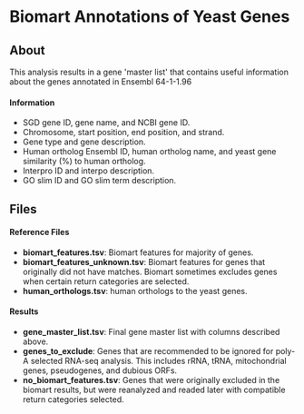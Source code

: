# Biomart Annotations of Yeast Genes

## About

This analysis results in a gene 'master list' that contains useful information about the genes annotated in Ensembl 64-1-1.96

#### Information

- SGD gene ID, gene name, and NCBI gene ID.
- Chromosome, start position, end position, and strand.
- Gene type and gene description.
- Human ortholog Ensembl ID, human ortholog name, and yeast gene similarity (%) to human ortholog.
- Interpro ID and interpo description.
- GO slim ID and GO slim term description.

## Files

#### Reference Files

- **biomart_features.tsv**: Biomart features for majority of genes.
- **biomart_features_unknown.tsv**: Biomart features for genes that originally did not have matches. Biomart sometimes excludes genes when certain return categories are selected.
- **human_orthologs.tsv**: human orthologs to the yeast genes.

#### Results

- **gene_master_list.tsv**: Final gene master list with columns described above.
- **genes_to_exclude**: Genes that are recommended to be ignored for poly-A selected RNA-seq analysis. This includes rRNA, tRNA, mitochondrial genes, pseudogenes, and dubious ORFs.
- **no_biomart_features.tsv**: Genes that were originally excluded in the biomart results, but were reanalyzed and readed later with compatible return categories selected.
